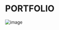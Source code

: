 # PORTFOLIO
![image](https://github.com/GitHub-JaeJung/Portfolio/assets/74068988/dc613168-a2c2-4218-838e-98fb0e51865f)
